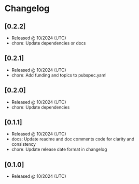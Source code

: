# Changelog

## [0.2.2]

- Released @ 10/2024 (UTC)
- chore: Update dependencies or docs

## [0.2.1]

- Released @ 10/2024 (UTC)
- chore: Add funding and topics to pubspec.yaml

## [0.2.0]

- Released @ 10/2024 (UTC)
- chore: Update dependencies

## [0.1.1]

- Released @ 10/2024 (UTC)
- docs: Update readme and doc comments code for clarity and consistency
- chore: Update release date format in changelog

## [0.1.0]

- Released @ 10/2024 (UTC)

